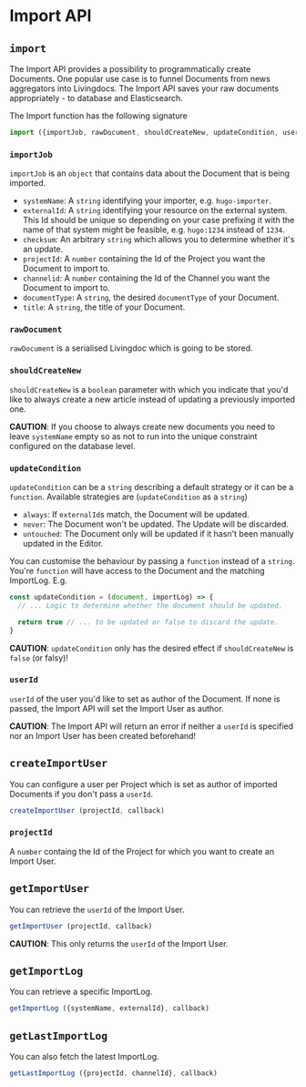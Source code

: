 # Import API

## `import`

The Import API provides a possibility to programmatically create Documents. One popular use case is to funnel Documents from news aggregators into Livingdocs. The Import API saves your raw documents appropriately - to database and Elasticsearch.

The Import function has the following signature

```js
import ({importJob, rawDocument, shouldCreateNew, updateCondition, userId}, callback)
```

### `importJob`
`importJob` is an `object` that contains data about the Document that is being imported.

* `systemName`: A `string` identifying your importer, e.g. `hugo-importer`.
* `externalId`: A `string` identifying your resource on the external system. This Id should be unique so depending on your case prefixing it with the name of that system might be feasible, e.g. `hugo:1234` instead of `1234`.
* `checksum`: An arbitrary `string` which allows you to determine whether it's an update.
* `projectId`: A `number` containing the Id of the Project you want the Document to import to.
* `channelid`: A `number` containing the Id of the Channel you want the Document to import to.
* `documentType`: A `string`, the desired `documentType` of your Document.
* `title`: A `string`, the title of your Document.

### `rawDocument`
`rawDocument` is a serialised Livingdoc which is going to be stored.

### `shouldCreateNew`
`shouldCreateNew` is a `boolean` parameter with which you indicate that you'd like to always create a new article instead of updating a previously imported one.

**CAUTION**: If you choose to always create new documents you need to leave `systemName` empty so as not to run into the unique constraint configured on the database level.

### `updateCondition`
`updateCondition` can be a `string` describing a default strategy or it can be a `function`. Available strategies are (`updateCondition` as a `string`)

* `always`: If `externalId`s match, the Document will be updated.
* `never`: The Document won't be updated. The Update will be discarded.
* `untouched`: The Document only will be updated if it hasn't been manually updated in the Editor.

You can customise the behaviour by passing a `function` instead of a `string`. You're `function` will have access to the Document and the matching ImportLog. E.g.

```js
const updateCondition = (document, importLog) => {
  // ... Logic to determine whether the document should be updated.

  return true // ... to be updated or false to discard the update.
}
```

**CAUTION**: `updateCondition` only has the desired effect if `shouldCreateNew` is `false` (or falsy)!

### `userId`
`userId` of the user you'd like to set as author of the Document. If none is passed, the Import API will set the Import User as author.

**CAUTION**: The Import API will return an error if neither a `userId` is specified nor an Import User has been created beforehand!

## `createImportUser`

You can configure a user per Project which is set as author of imported Documents if you don't pass a `userId`.

```js
createImportUser (projectId, callback)
```

### `projectId`
A `number` containg the Id of the Project for which you want to create an Import User.

## `getImportUser`

You can retrieve the `userId` of the Import User.

```js
getImportUser (projectId, callback)
```

**CAUTION**: This only returns the `userId` of the Import User.

## `getImportLog`
You can retrieve a specific ImportLog.

```js
getImportLog ({systemName, externalId}, callback)
```

## `getLastImportLog`
You can also fetch the latest ImportLog.

```js
getLastImportLog ({projectId, channelId}, callback)
```